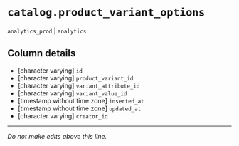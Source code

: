# `catalog.product_variant_options`
`analytics_prod` | `analytics`

## Column details
* [character varying] `id`
* [character varying] `product_variant_id`
* [character varying] `variant_attribute_id`
* [character varying] `variant_value_id`
* [timestamp without time zone] `inserted_at`
* [timestamp without time zone] `updated_at`
* [character varying] `creator_id`

-------------------------------------------------------------------------------
*Do not make edits above this line.*
